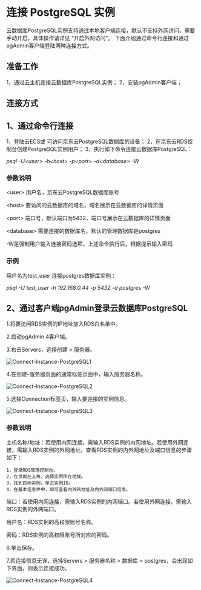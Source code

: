 # 连接 PostgreSQL 实例
云数据库PostgreSQL实例支持通过本地客户端连接，默认不支持外网访问，需要手动开启，具体操作请详见 “开启外网访问”。
下面介绍通过命令行连接和通过pgAdmin客户端登陆两种连接方式。

## 准备工作
1，通过云主机连接云数据库PostgreSQL实例；
2，安装pgAdmin客户端；

## 连接方式
## 1、通过命令行连接
1，登陆云ECS或 可访问京东云PostgreSQL数据库的设备；
2，在京东云RDS控制台创建PostgreSQL实例用户；
3，执行如下命令连接云数据库PostgreSQL：

 *psql  -U\<user\> -h\<host\> -p\<port\> -d\<database\> -W*
    
### 参数说明

 \<user\> 用户名，京东云PostgreSQL数据库账号
 
 \<host\> 要访问的云数据库的域名，域名展示在云数据库的详情页面
 
 \<port\> 端口号，默认端口为5432，端口号展示在云数据库的详情页面
 
 \<database\> 需要连接的数据库名，默认的管理数据库是postgres
 
 -W是强制用户输入连接密码选项，上述命令执行后，根据提示输入密码
    
### 示例
用户名为test_user 连接postgres数据库实例：

*psql  -U test_user -h 192.168.0.44 -p 5432 -d postgres -W*

## 2、通过客户端pgAdmin登录云数据库PostgreSQL
 1.将要访问RDS实例的IP地址加入RDS白名单中。
 
 2.启动pgAdmin 4客户端。
 
 3.右击Servers，选择创建 > 服务器。
 
![Connect-Instance-PostgreSQL1](../../../../image/RDS/Connect-Instance-PostgreSQL1.png)

4.在创建-服务器页面的通常标签页面中，输入服务器名称。

![Connect-Instance-PostgreSQL2](../../../../image/RDS/Connect-Instance-PostgreSQL2.png)

5.选择Connection标签页，输入要连接的实例信息。

![Connect-Instance-PostgreSQL3](../../../../image/RDS/Connect-Instance-PostgreSQL3.png)
### 参数说明

 主机名称/地址：若使用内网连接，需输入RDS实例的内网地址。若使用外网连接，需输入RDS实例的外网地址。查看RDS实例的内外网地址及端口信息的步骤如下：
 
    1，登录RDS管理控制台。
    2，在页面左上角，选择实例所在地域。
    3，找到目标实例，单击实例ID。
    4，在基本信息栏中，即可查看内外网地址及内外网端口信息。
    
 端口：若使用内网连接，需输入RDS实例的内网端口。若使用外网连接，需输入RDS实例的外网端口。
 
 用户名：RDS实例的高权限账号名称。
 
 密码：RDS实例的高权限账号所对应的密码。
      
6.单击保存。

7.若连接信息无误，选择Servers > 服务器名称 > 数据库 > postgres，会出现如下界面，则表示连接成功。

![Connect-Instance-PostgreSQL4](../../../../image/RDS/Connect-Instance-PostgreSQL4.png)
